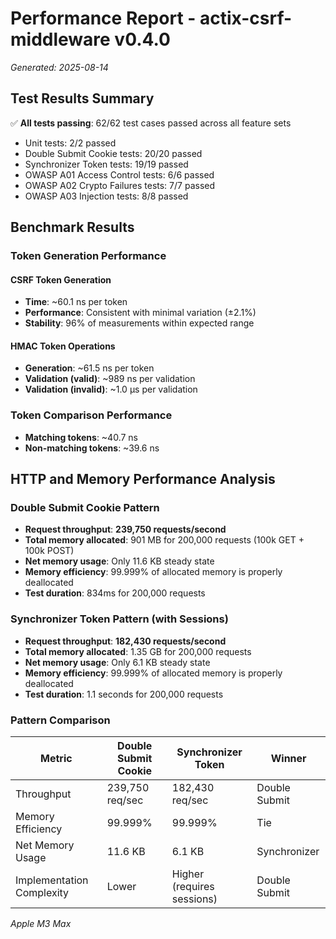 # Performance Report - actix-csrf-middleware v0.4.0

*Generated: 2025-08-14*

## Test Results Summary

✅ **All tests passing**: 62/62 test cases passed across all feature sets

- Unit tests: 2/2 passed
- Double Submit Cookie tests: 20/20 passed
- Synchronizer Token tests: 19/19 passed
- OWASP A01 Access Control tests: 6/6 passed
- OWASP A02 Crypto Failures tests: 7/7 passed
- OWASP A03 Injection tests: 8/8 passed

## Benchmark Results

### Token Generation Performance

#### CSRF Token Generation

- **Time**: ~60.1 ns per token
- **Performance**: Consistent with minimal variation (±2.1%)
- **Stability**: 96% of measurements within expected range

#### HMAC Token Operations

- **Generation**: ~61.5 ns per token
- **Validation (valid)**: ~989 ns per validation
- **Validation (invalid)**: ~1.0 µs per validation

### Token Comparison Performance

- **Matching tokens**: ~40.7 ns
- **Non-matching tokens**: ~39.6 ns

## HTTP and Memory Performance Analysis

### Double Submit Cookie Pattern

- **Request throughput**: **239,750 requests/second**
- **Total memory allocated**: 901 MB for 200,000 requests (100k GET + 100k POST)
- **Net memory usage**: Only 11.6 KB steady state
- **Memory efficiency**: 99.999% of allocated memory is properly deallocated
- **Test duration**: 834ms for 200,000 requests

### Synchronizer Token Pattern (with Sessions)

- **Request throughput**: **182,430 requests/second**
- **Total memory allocated**: 1.35 GB for 200,000 requests
- **Net memory usage**: Only 6.1 KB steady state
- **Memory efficiency**: 99.999% of allocated memory is properly deallocated
- **Test duration**: 1.1 seconds for 200,000 requests

### Pattern Comparison

| Metric                    | Double Submit Cookie | Synchronizer Token         | Winner        |
|---------------------------|----------------------|----------------------------|---------------|
| Throughput                | 239,750 req/sec      | 182,430 req/sec            | Double Submit |
| Memory Efficiency         | 99.999%              | 99.999%                    | Tie           |
| Net Memory Usage          | 11.6 KB              | 6.1 KB                     | Synchronizer  |
| Implementation Complexity | Lower                | Higher (requires sessions) | Double Submit |

*Apple M3 Max*